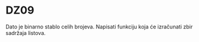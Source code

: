 # DZ09


Dato je binarno stablo celih brojeva. Napisati funkciju koja će izračunati zbir sadržaja listova.